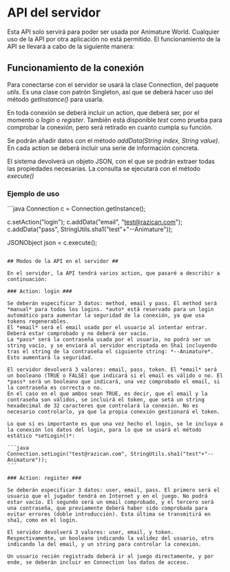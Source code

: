 # API del servidor #

Esta API solo servirá para poder ser usada por Animature World. Cualquier uso de la API por otra aplicación no está permitido. El funcionamiento de la API se llevará a cabo de la siguiente manera:

## Funcionamiento de la conexión ##

Para conectarse con el servidor se usará la clase Connection, del paquete *utils*.
Es una clase con patrón Singleton, así que se deberá hacer uso del método *getInstance()* para usarla.

En toda conexión se deberá incluir un action, que deberá ser, por el momento o *login* o *register*. También está disponible *test* como prueba para comprobar la conexión, pero será retirado en cuanto cumpla su función.

Se podrán añadir datos con el método *addData(String index, String value)*. En cada action se deberá incluir una serie de información concreta.

El sistema devolverá un objeto JSON, con el que se podrán extraer todas las propiedades necesarias. La consulta se ejecutará con el método *execute()*

### Ejemplo de uso ###

´´´java
Connection c = Connection.getInstance();

c.setAction("login");
c.addData("email", "test@razican.com");
c.addData("pass", StringUtils.sha1("test"+"--Animature"));

JSONObject json = c.execute();
```

## Modos de la API en el servidor ##

En el servidor, la API tendrá varios action, que pasaré a describir a continuación:

### Action: login ###

Se deberán especificar 3 datos: method, email y pass. El method será *manual* para todos los logins. *auto* está reservado para un login automático para aumentar la seguridad de la conexión, ya que usa tokens regenerables.
El *email* será el email usado por el usuario al intentar entrar. Deberá estar comprobado y no deberá ser vacío.
La *pass* será la contraseña usada por el usuario, no podrá ser un string vacío, y se enviará al servidor encriptada en Sha1 incluyendo tras el string de la contraseña el siguiente string: *--Animature*. Esto aumentará la seguridad.

El servidor devolverá 3 valores: email, pass, token. El *email* será un booleano (TRUE o FALSE) que indicará si el email es válido o no. El *pass* será un booleano que indicará, una vez comprobado el email, si la contraseña es correcta o no.
En el caso en el que ambos sean TRUE, es decir, que el email y la contraseña son válidos, se incluirá el token, que setá un string hexadecimal de 32 caracteres que controlará la conexión. No es necesario controlarlo, ya que la propia conexión gestionará el token.

Lo que sí es importante es que una vez hecho el login, se le incluya a la conexión los datos del login, para lo que se usará el método estático *setLogin()*:

´´´java
Connection.setLogin("test@razican.com", StringUtils.sha1("test"+"--Animature"));
´´´

### Action: register ###

Se deberán especificar 3 datos: user, email, pass. El primero será el usuario que el jugador tendrá en Internet y en el juego. No podrá estar vacío. El segundo será un email comprobado, y el tercero será una contraseña, que previamente deberá haber sido comprobada para evitar errores (doble introducción). Esta última se transmitirá en sha1, como en el login.

El servidor devolverá 3 valores: user, email, y token. Respectivamente, un booleano indicando la validez del usuario, otro indicando la del email, y un string para controlar la conexión.

Un usuario recién registrado deberá ir al juego directamente, y por ende, se deberán incluir en Connection los datos de acceso.